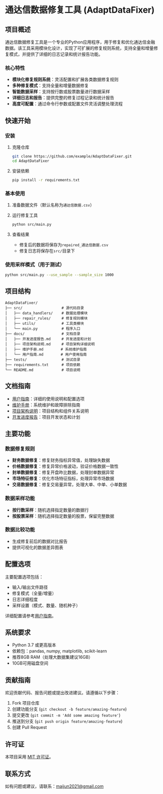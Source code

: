 # 通达信数据修复工具 (AdaptDataFixer)

## 项目概述

通达信数据修复工具是一个专业的Python应用程序，用于修复和优化通达信金融数据。该工具采用模块化设计，实现了可扩展的修复规则系统，支持全量和增量修复模式，并提供了详细的日志记录和统计报告功能。

### 核心特性

- **模块化修复规则系统**：灵活配置和扩展各类数据修复规则
- **多种修复模式**：支持全量和增量数据修复
- **智能数据采样**：支持按行数或股票数量进行数据采样
- **详细日志和报告**：提供完整的修复过程记录和统计报告
- **高度可配置**：通过命令行参数或配置文件灵活调整处理流程

## 快速开始

### 安装

1. 克隆仓库
   ```bash
   git clone https://github.com/example/AdaptDataFixer.git
   cd AdaptDataFixer
   ```

2. 安装依赖
   ```bash
   pip install -r requirements.txt
   ```

### 基本使用

1. 准备数据文件（默认名称为`通达信数据.csv`）

2. 运行修复工具
   ```bash
   python src/main.py
   ```

3. 查看结果
   - 修复后的数据将保存为`repaired_通达信数据.csv`
   - 修复日志将保存在`src/`目录下

### 使用采样模式（用于测试）

```bash
python src/main.py --use_sample --sample_size 1000
```

## 项目结构

```
AdaptDataFixer/
├── src/                  # 源代码目录
│   ├── data_handlers/    # 数据处理模块
│   ├── repair_rules/     # 修复规则模块
│   ├── utils/            # 工具类模块
│   └── main.py           # 程序入口
├── docs/                 # 文档目录
│   ├── 开发进度报告.md     # 开发进度和计划
│   ├── 项目架构说明.md     # 项目架构详细说明
│   ├── 维护手册.md        # 系统维护指南
│   └── 用户指南.md        # 用户使用指南
├── tests/                # 测试目录
├── requirements.txt      # 项目依赖
└── README.md             # 项目说明
```

## 文档指南

- [用户指南](docs/用户指南.md)：详细的使用说明和配置选项
- [维护手册](docs/维护手册.md)：系统维护和故障排除指南
- [项目架构说明](docs/项目架构说明.md)：项目结构和组件关系说明
- [开发进度报告](docs/开发进度报告.md)：项目开发状态和计划

## 主要功能

### 数据修复规则

- **财务数据修复**：修复财务指标异常值，处理缺失数据
- **价格数据修复**：修复异常价格波动，验证价格数据一致性
- **封单数据修复**：修复开盘昨比数据，处理封单数据异常
- **市场特征修复**：优化市场特征指标，处理异常市场数据
- **交易数据修复**：修复交易量异常，处理大单、中单、小单数据

### 数据采样功能

- **按行数采样**：随机选择指定数量的数据行
- **按股票采样**：随机选择指定数量的股票，保留完整数据

### 数据比较功能

- 生成修复前后的数据对比报告
- 提供可视化的数据差异图表

## 配置选项

主要配置选项包括：

- 输入/输出文件路径
- 修复模式（全量/增量）
- 日志详细程度
- 采样设置（模式、数量、随机种子）

详细配置请参考[用户指南](docs/用户指南.md)。

## 系统要求

- Python 3.7 或更高版本
- 依赖包：pandas, numpy, matplotlib, scikit-learn
- 推荐8GB RAM（处理大数据集建议16GB）
- 10GB可用磁盘空间

## 贡献指南

欢迎贡献代码、报告问题或提出改进建议。请遵循以下步骤：

1. Fork 项目仓库
2. 创建功能分支 (`git checkout -b feature/amazing-feature`)
3. 提交更改 (`git commit -m 'Add some amazing feature'`)
4. 推送到分支 (`git push origin feature/amazing-feature`)
5. 创建 Pull Request

## 许可证

本项目采用 [MIT 许可证](LICENSE)。

## 联系方式

如有问题或建议，请联系：maijun2021@gmail.com
